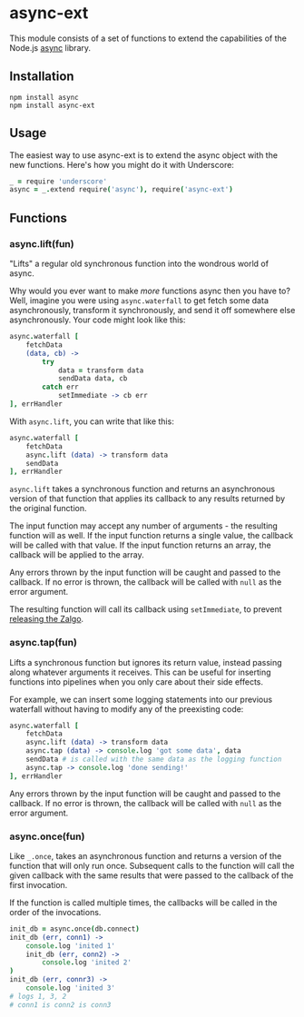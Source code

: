 # async-ext

This module consists of a set of functions to extend the capabilities of the Node.js [async](https://github.com/caolan/async) library.

## Installation

    npm install async
    npm install async-ext

## Usage

The easiest way to use async-ext is to extend the async object with the new functions. Here's how you might do it with Underscore:

```coffeescript
_ = require 'underscore'
async = _.extend require('async'), require('async-ext')
```

## Functions

### async.lift(fun)

"Lifts" a regular old synchronous function into the wondrous world of async.

Why would you ever want to make *more* functions async then you have to? Well, imagine you were using `async.waterfall` to get fetch some data asynchronously, transform it synchronously, and send it off somewhere else asynchronously. Your code might look like this:

```coffeescript
async.waterfall [
    fetchData
    (data, cb) ->
        try 
            data = transform data
            sendData data, cb
        catch err
            setImmediate -> cb err
], errHandler
```

With `async.lift`, you can write that like this:

```coffeescript
async.waterfall [
    fetchData
    async.lift (data) -> transform data
    sendData
], errHandler
```

`async.lift` takes a synchronous function and returns an asynchronous version of that function that applies its callback to any results returned by the original function.

The input function may accept any number of arguments - the resulting function will as well. If the input function returns a single value, the callback will be called with that value. If the input function returns an array, the callback will be applied to the array.

Any errors thrown by the input function will be caught and passed to the callback. If no error is thrown, the callback will be called with `null` as the error argument.

The resulting function will call its callback using `setImmediate`, to prevent [releasing the Zalgo](http://blog.izs.me/post/59142742143/designing-apis-for-asynchrony).

### async.tap(fun)

Lifts a synchronous function but ignores its return value, instead passing along whatever arguments it receives. This can be useful for inserting functions into pipelines when you only care about their side effects.

For example, we can insert some logging statements into our previous waterfall without having to modify any of the preexisting code:

```coffeescript
async.waterfall [
    fetchData
    async.lift (data) -> transform data
    async.tap (data) -> console.log 'got some data', data
    sendData # is called with the same data as the logging function
    async.tap -> console.log 'done sending!'
], errHandler
```

Any errors thrown by the input function will be caught and passed to the callback. If no error is thrown, the callback will be called with `null` as the error argument.

### async.once(fun)

Like `_.once`, takes an asynchronous function and returns a version of the function that will only run once. Subsequent calls to the function will call the given callback with the same results that were passed to the callback of the first invocation.

If the function is called multiple times, the callbacks will be called in the order of the invocations.

```coffeescript
init_db = async.once(db.connect)
init_db (err, conn1) ->
    console.log 'inited 1'
    init_db (err, conn2) ->
        console.log 'inited 2'
)
init_db (err, connr3) ->
    console.log 'inited 3'
# logs 1, 3, 2
# conn1 is conn2 is conn3
```
